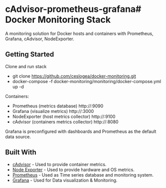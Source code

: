 # cAdvisor-prometheus-grafana# Docker Monitoring Stack

A monitoring solution for Docker hosts and containers with Prometheus, Grafana, cAdvisor, NodeExporter.

## Getting Started

Clone and run stack

* git clone https://github.com/ceslogea/docker-monitoring.git
* docker-compose -f docker-monitoring/monitoring/docker-compose.yml up -d

Containers:

* Prometheus (metrics database) http://<host-ip>:9090 
* Grafana (visualize metrics) http://<host-ip>:3000
* NodeExporter (host metrics collector) http://<host-ip>:9100
* cAdvisor (containers metrics collector) http://<host-ip>:8080

Grafana is preconfigured with dashboards and Prometheus as the default data source.

## Built With

* [cAdvisor](https://github.com/google/cadvisor) - Used to provide container metrics.
* [Node Exporter](https://github.com/prometheus/node_exporter) - Used to provide hardware and OS metrics.
* [Prometheus](https://prometheus.io/) - Used as Time series database and monitoring system.
* [Grafana](https://grafana.com/) - Used for Data visualization & Monitoring.
